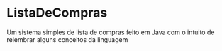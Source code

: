 # ListaDeCompras
Um sistema simples de lista de compras feito em Java com o intuito de relembrar alguns conceitos da linguagem
